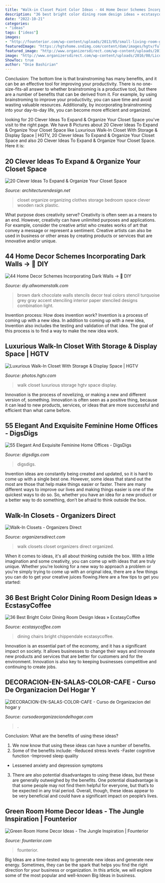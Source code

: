 ```yaml
---
title: "Walk-in Closet Paint Color Ideas - 44 Home Decor Schemes Incorporating Dark Walls → 🔧 Diy"
description: "36 best bright color dining room design ideas » ecstasycoffee"
date: "2022-10-21"
categories:
- "ideas"
tags: ["ideas"]
images:
- "http://founterior.com/wp-content/uploads/2013/05/small-living-room-green-plants.jpg"
featuredImage: "https://hgtvhome.sndimg.com/content/dam/images/hgtv/fullset/2015/8/27/0/Heather-Garrett_Transitional-Georgian-Gem_24.jpg.rend.hgtvcom.616.924.suffix/1440693673647.jpeg"
featured_image: "http://www.organizersdirect.com/wp-content/uploads/2016/08/Licorice-Flat-Panel-Straight-May-2014-3.jpg"
image: "http://www.organizersdirect.com/wp-content/uploads/2016/08/Licorice-Flat-Panel-Straight-May-2014-3.jpg"
ShowToc: true
author: "Onie Bashirian"
---
```



Conclusion: The bottom line is that brainstroming has many benefits, and it can be an effective tool for improving your productivity.
There is no one-size-fits-all answer to whether brainstroming is a productive tool, but there are a number of benefits that can be derived from it. For example, by using brainstroming to improve your productivity, you can save time and avoid wasting valuable resources. Additionally, by incorporating brainstroming into your day-to-day life, you can become more efficient and organized.

	

		
looking for 20 Clever Ideas To Expand &amp; Organize Your Closet Space you've visit to the right page. We have 8 Pictures about 20 Clever Ideas To Expand &amp; Organize Your Closet Space like Luxurious Walk-In Closet With Storage &amp; Display Space | HGTV, 20 Clever Ideas To Expand &amp; Organize Your Closet Space and also 20 Clever Ideas To Expand &amp; Organize Your Closet Space. Here it is:
		
    
## 20 Clever Ideas To Expand &amp; Organize Your Closet Space

<img loading=lazy src="http://cdn.architecturendesign.net/wp-content/uploads/2015/07/AD-Closet-Organizing-Ideas-10.jpg" onerror="this.onerror=null;this.src='https://tse3.mm.bing.net/th?id=OIP.ahNVah62Yx0uVuiBSMuH5QHaJ3&amp;pid=15.1';" alt="20 Clever Ideas To Expand &amp; Organize Your Closet Space">

_Source: architecturendesign.net_

>closet organize organizing clothes storage bedroom space clever wooden rack plastic. 

	

What purpose does creativity serve?
Creativity is often seen as a means to an end. However, creativity can have unlimited purposes and applications. For example, consider the creative artist who creates works of art that convey a message or represent a sentiment. Creative artists can also be used in business or other areas by creating products or services that are innovative and/or unique.

    
## 44 Home Decor Schemes Incorporating Dark Walls → 🔧 DIY

<img loading=lazy src="http://img.allw.mn/content/ku/cu/wxt5dq1r.jpg" onerror="this.onerror=null;this.src='https://tse1.mm.bing.net/th?id=OIP.bNEvptXHCervUIossRNmnAHaLF&amp;pid=15.1';" alt="44 Home Decor Schemes Incorporating Dark Walls → 🔧 DIY">

_Source: diy.allwomenstalk.com_

>brown dark chocolate walls stencils decor teal colors stencil turquoise grey gray accent stenciling interior paper stenciled designs combination light. 

	

Invention process: How does invention work?
Invention is a process of coming up with a new idea. In addition to coming up with a new idea, Invention also includes the testing and validation of that idea. The goal of this process is to find a way to make the new idea work.

    
## Luxurious Walk-In Closet With Storage &amp; Display Space | HGTV

<img loading=lazy src="https://hgtvhome.sndimg.com/content/dam/images/hgtv/fullset/2015/8/27/0/Heather-Garrett_Transitional-Georgian-Gem_24.jpg.rend.hgtvcom.616.924.suffix/1440693673647.jpeg" onerror="this.onerror=null;this.src='https://tse3.mm.bing.net/th?id=OIP.VGaHEQi7C_mgBpvAgu4LWQHaLH&amp;pid=15.1';" alt="Luxurious Walk-In Closet With Storage &amp; Display Space | HGTV">

_Source: photos.hgtv.com_

>walk closet luxurious storage hgtv space display. 

	

Innovation is the process of novelizing, or making a new and different version of, something. Innovation is often seen as a positive thing, because it can lead to new products, services, or ideas that are more successful and efficient than what came before.

    
## 55 Elegant And Exquisite Feminine Home Offices - DigsDigs

<img loading=lazy src="https://www.digsdigs.com/photos/elegant-and-exquiste-feminine-hom-offices-10-554x864.jpg" onerror="this.onerror=null;this.src='https://tse4.mm.bing.net/th?id=OIP.JvHGQN5XApUcYc59NklLjgHaLj&amp;pid=15.1';" alt="55 Elegant And Exquisite Feminine Home Offices - DigsDigs">

_Source: digsdigs.com_

>digsdigs. 

	

Invention ideas are constantly being created and updated, so it is hard to come up with a single best one. However, some ideas that stand out the most are those that help make things easier or faster. There are many different ways to improve our lives and making things easier is one of the quickest ways to do so. So, whether you have an idea for a new product or a better way to do something, don’t be afraid to think outside the box.

    
## Walk-In Closets - Organizers Direct

<img loading=lazy src="http://www.organizersdirect.com/wp-content/uploads/2016/08/Licorice-Flat-Panel-Straight-May-2014-3.jpg" onerror="this.onerror=null;this.src='https://tse2.mm.bing.net/th?id=OIP.Epcpbe4Q2Nj61CDdfKMWbAHaEy&amp;pid=15.1';" alt="Walk-In Closets - Organizers Direct">

_Source: organizersdirect.com_

>walk closets closet organizers direct organized. 

	

When it comes to ideas, it's all about thinking outside the box. With a little imagination and some creativity, you can come up with ideas that are truly unique. Whether you're looking for a new way to approach a problem or you're simply trying to come up with an original idea, there are a few things you can do to get your creative juices flowing.Here are a few tips to get you started:

    
## 36 Best Bright Color Dining Room Design Ideas » EcstasyCoffee

<img loading=lazy src="https://i1.wp.com/www.ecstasycoffee.com/wp-content/uploads/2016/11/Love-Chippendale-chairs.jpg?resize=564%2C752" onerror="this.onerror=null;this.src='https://tse4.mm.bing.net/th?id=OIP.1s5k6WFD4hmKFePm0oA_pgHaJ4&amp;pid=15.1';" alt="36 Best Bright Color Dining Room Design Ideas » EcstasyCoffee">

_Source: ecstasycoffee.com_

>dining chairs bright chippendale ecstasycoffee. 

	

Innovation is an essential part of the economy, and it has a significant impact on society. It allows businesses to change their ways and innovate new products and services that are better for customers and for the environment. Innovation is also key to keeping businesses competitive and continuing to create jobs.

    
## DECORACION-EN-SALAS-COLOR-CAFE - Curso De Organizacion Del Hogar Y

<img loading=lazy src="https://cursodeorganizaciondelhogar.com/wp-content/uploads/2015/12/DECORACION-EN-SALAS-COLOR-CAFE.jpg" onerror="this.onerror=null;this.src='https://tse1.mm.bing.net/th?id=OIP.uF9gPho3ow9qY1T2X9S-YQHaHa&amp;pid=15.1';" alt="DECORACION-EN-SALAS-COLOR-CAFE - Curso de Organizacion del hogar y">

_Source: cursodeorganizaciondelhogar.com_

>. 

	

Conclusion: What are the benefits of using these ideas?
1. We now know that using these ideas can have a number of benefits.
2. Some of the benefits include: 
-Reduced stress levels 
-Faster cognitive function 
-Improved sleep quality 
- Lessened anxiety and depression symptoms 
3. There are also potential disadvantages to using these ideas, but these are generally outweighed by the benefits. One potential disadvantage is that some people may not find them helpful for everyone, but that’s to be expected in any trial period. Overall, though, these ideas appear to be very beneficial and could have a significant impact on people’s lives.

    
## Green Room Home Decor Ideas - The Jungle Inspiration | Founterior

<img loading=lazy src="http://founterior.com/wp-content/uploads/2013/05/small-living-room-green-plants.jpg" onerror="this.onerror=null;this.src='https://tse2.mm.bing.net/th?id=OIP.QSxve_9DQthqu88z5HhTZgAAAA&amp;pid=15.1';" alt="Green Room Home Decor Ideas - The Jungle Inspiration | Founterior">

_Source: founterior.com_

>founterior. 

	

Big Ideas are a time-tested way to generate new ideas and generate new energy. Sometimes, they can be the spark that helps you find the right direction for your business or organization. In this article, we will explore some of the most popular and well-known Big Ideas in business.

